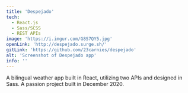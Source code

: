 ```yaml
---
title: 'Despejado'
tech: 
  - React.js
  - Sass/SCSS
  - REST APIs
image: 'https://i.imgur.com/G8S7QY5.jpg'
openLink: 'http://despejado.surge.sh/'
gitLink: 'https://github.com/23carnies/despejado'
alt: 'Screenshot of Despejado app'
info: ''
---
```

A bilingual weather app built in React, utilizing two APIs and designed in Sass. A passion project built in December 2020.